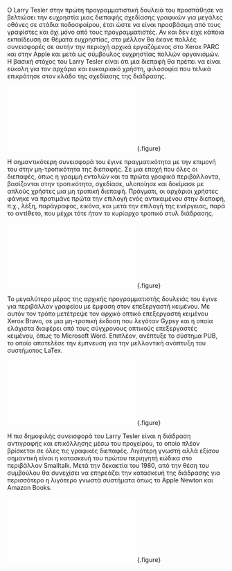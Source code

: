 
Ο Larry Tesler στην πρώτη προγραμματιστική δουλειά του προσπάθησε να βελτιώσει την ευχρηστία μιας διεπαφής σχεδίασης γραφικών για μεγάλες οθόνες σε στάδια ποδοσφαίρου, έτσι ώστε να είναι προσβάσιμη από τους γραφίστες και όχι μόνο από τους προγραμματιστές. Αν και δεν είχε κάποια εκπαίδευση σε θέματα ευχρηστίας, στο μέλλον θα έκανε πολλές συνεισφορές σε αυτήν την περιοχή αρχικά εργαζόμενος στο Xerox PARC και στην Apple και μετά ως σύμβουλος ευχρηστίας πολλών οργανισμών. Η βασική στόχος του Larry Tesler είναι ότι μια διεπαφή θα πρέπει να είναι εύκολη για τον αρχάριο και ευκαιριακό χρήστη, φιλοσοφία που τελικά επικράτησε στον κλάδο της σχεδίασης της διάδρασης.

![](tesler-profile.md){.figure}

Η σημαντικότερη συνεισφορά του έγινε πραγματικότητα με την επιμονή του στην μη-τροπικότητα της διεπαφής. Σε μια εποχή που όλες οι διεπαφές, όπως η γραμμή εντολών και τα πρώτα γραφικά περιβάλλοντα, βασίζονται στην τροπικότητα, σχεδίασε, υλοποίησε και δοκίμασε με απλούς χρήστες μια μη τροπική διεπαφή. Πράγματι, οι αρχάριοι χρήστες φάνηκε να προτιμάνε πρώτα την επιλογή ενός αντικειμένου στην διεπαφή, π.χ., λέξη, παράγραφος, εικόνα, και μετά την επιλογή της ενέργειας, παρά το αντίθετο, που μέχρι τότε ήταν το κυρίαρχο τροπικό στυλ διάδρασης.

![](xerox-gypsy.md){.figure}

Το μεγαλύτερο μέρος της αρχικής προγραμματιστής δουλειάς του έγινε για περιβάλλον γραφείου με έμφαση στον επεξεργαστή κειμένου. Με αυτόν τον τρόπο μετέτρεψε τον αρχικό οπτικό επεξεργαστή κειμένου Xerox Bravo, σε μια μη-τροπική έκδοση που λεγόταν Gypsy και η οποία ελάχιστα διαφέρει από τους σύγχρονους οπτικούς επεξεργαστές κειμένου, όπως το Microsoft Word. Επιπλέον, ανέπτυξε το σύστημα PUΒ, το οποίο αποτελέσε την έμπνευση για την μελλοντική ανάπτυξη του συστήματος LaTex.

![](smalltalk-browser.md){.figure}

Η πιο δημοφιλής συνεισφορά του Larry Tesler είναι η διάδραση αντιγραφής και επικόλλησης μέσω του προχείρου, το οποίο πλέον βρίσκεται σε όλες τις γραφικές διεπαφές. Λιγότερη γνωστή αλλά εξίσου σημαντική είναι η κατασκευή του πρώτου περιηγητή κώδικα στο περιβάλλον Smalltalk. Μετά την δεκαετία του 1980, από την θέση του συμβούλου θα συνεχίσει να επηρεάζει την κατασκευή της  διάδρασης για περισσότερο η λιγότερο γνωστά συστήματα όπως το Apple Newton και Amazon Books.

![](nomodes.md){.figure}

